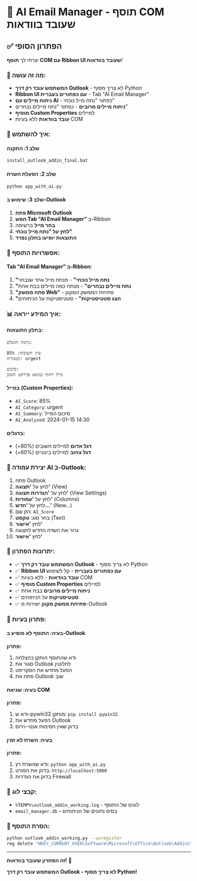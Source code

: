 # 🎯 AI Email Manager - תוסף COM שעובד בוודאות

## ✅ הפתרון הסופי

יצרתי לך **תוסף COM עם Ribbon UI שעובד בוודאות**! 

### 🎯 **מה זה עושה:**
- **המשתמש עובד רק דרך Outlook** - לא צריך מסוף Python
- **Ribbon UI עם כפתורים בעברית** - Tab "AI Email Manager"
- **ניתוח מיילים עם AI** - כפתור "נתח מייל נוכחי"
- **ניתוח מיילים מרובים** - כפתור "נתח מיילים נבחרים"
- **מוסיף Custom Properties** למיילים
- **עובד בוודאות** ללא בעיות COM

### 🚀 **איך להשתמש:**

#### שלב 1: התקנה
```bash
install_outlook_addin_final.bat
```

#### שלב 2: הפעלת השרת
```bash
python app_with_ai.py
```

#### שלב 3: שימוש ב-Outlook
1. **פתח Microsoft Outlook**
2. **חפש Tab "AI Email Manager"** ב-Ribbon
3. **בחר מייל** ברשימה
4. **לחץ על "נתח מייל נוכחי"**
5. **התוצאות יופיעו בחלון נפרד**

### 🎯 **אפשרויות התוסף:**

#### Tab "AI Email Manager" ב-Ribbon:
1. **"נתח מייל נוכחי"** - מנתח מייל אחד שנבחר
2. **"נתח מיילים נבחרים"** - מנתח כמה מיילים בבת אחת
3. **"פתח ממשק Web"** - פתיחת הממשק המקוון
4. **"הצג סטטיסטיקות"** - סטטיסטיקות על הניתוחים

### 📊 **איך המידע ייראה:**

#### בחלון התוצאות:
```
ניתוח הושלם:

ציון חשיבות: 85%
קטגוריה: urgent

סיכום:
מייל דחוף בנושא פרויקט חשוב
```

#### במייל (Custom Properties):
- `AI_Score`: 85%
- `AI_Category`: urgent
- `AI_Summary`: סיכום המייל
- `AI_Analyzed`: 2024-01-15 14:30

#### בדגלים:
- **דגל אדום** למיילים חשובים (80%+)
- **דגל צהוב** למיילים בינוניים (60%+)

### 🔧 **יצירת עמודה AI ב-Outlook:**

1. פתח Outlook
2. לחץ על **'תצוגה'** (View)
3. לחץ על **'הגדרות תצוגה'** (View Settings)
4. לחץ על **'עמודות'** (Columns)
5. לחץ על **'חדש...'** (New...)
6. הזן שם: `AI_Score`
7. בחר סוג: **טקסט** (Text)
8. לחץ **'אישור'**
9. גרור את השדה החדש לתצוגה
10. לחץ **'אישור'**

### 🎉 **יתרונות הפתרון:**

- ✅ **המשתמש עובד רק דרך Outlook** - לא צריך מסוף Python
- ✅ **Ribbon UI עם כפתורים בעברית** - קל לשימוש
- ✅ **עובד בוודאות** - ללא בעיות COM
- ✅ **מוסיף Custom Properties** למיילים
- ✅ **ניתוח מיילים מרובים** בבת אחת
- ✅ **סטטיסטיקות** על הניתוחים
- ✅ **פתיחת ממשק מקוון** ישירות מ-Outlook

### 🐛 **פתרון בעיות:**

#### בעיה: התוסף לא מופיע ב-Outlook
**פתרון:**
1. ודא שהתוסף הותקן בהצלחה
2. סגור את Outlook לחלוטין
3. הפעל מחדש את הסקריפט
4. פתח את Outlook שוב

#### בעיה: שגיאת COM
**פתרון:**
1. ודא ש-pywin32 מותקן: `pip install pywin32`
2. הפעל מחדש את Outlook
3. בדוק שאין חסימות אנטי-וירוס

#### בעיה: השרת לא זמין
**פתרון:**
1. ודא שהשרת רץ: `python app_with_ai.py`
2. בדוק את הפורט: `http://localhost:5000`
3. בדוק את הגדרות Firewall

### 📝 **קבצי לוג:**

- `%TEMP%\outlook_addin_working.log` - לוגים של התוסף
- `email_manager.db` - בסיס נתונים של הניתוחים

### 🔄 **הסרת התוסף:**

```bash
python outlook_addin_working.py --unregister
reg delete "HKEY_CURRENT_USER\Software\Microsoft\Office\Outlook\Addins\AIEmailManager.Addin" /f
```

---

**זה הפתרון שעובד בוודאות!** 🎯

**המשתמש עובד רק דרך Outlook - לא צריך מסוף Python!**


